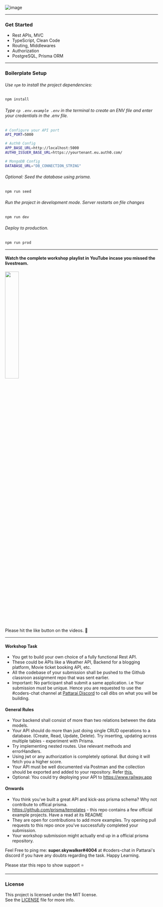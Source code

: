 ![image](https://user-images.githubusercontent.com/57835412/153121327-1dd7bd20-379f-44bb-849c-0540a6a21870.png)


----  
### Get Started
- Rest APIs, MVC
- TypeScript, Clean Code
- Routing, Middlewares
- Authorization
- PostgreSQL, Prisma ORM 

-----
### Boilerplate Setup

###### Use `npm` to install the project dependencies:
```bash
npm install
```

###### Type ```cp .env.example .env``` in the terminal to create an ENV file and enter your credentials in the .env file.
```sh
# Configure your API port
API_PORT=5000

# Auth0 Config
APP_BASE_URL=http://localhost:5000 
AUTH0_ISSUER_BASE_URL=https://yourtenant.eu.auth0.com/ 

# MongoDB Config
DATABASE_URL="DB_CONNECTION_STRING"
```

###### Optional: Seed the database using prisma.
```sh
npm run seed
```

###### Run the project in development mode. Server restarts on file changes
```sh
npm run dev
```

###### Deploy to production.
```sh
npm run prod
```

----
#### Watch the complete workshop playlist in YouTube incase you missed the livestream.
<a href="https://www.youtube.com/watch?v=hWz6ps63dxs&list=PLLCdGWbcw9uxA4yNzJTj527n-6K3ncWFP">
  <img width="30%" src="https://img.youtube.com/vi/hWz6ps63dxs/0.jpg" /> 
</a>
<br/>Please hit the like button on the videos. 🤞


----

#### Workshop Task
- You get to build your own choice of a fully functional Rest API.
- These could be APIs like a Weather API, Backend for a blogging platform, Movie ticket booking API, etc.
- All the codebase of your submission shall be pushed to the Github classroon assignment repo that was sent earlier.
- Important: No participant shall submit a same application. i.e Your submission must be unique. Hence you are requested to use the #coders-chat channel at <a href="https://discord.gg/GuMceRXPSQ">Pattarai Discord</a> to call dibs on what you will be building.

#### General Rules
- Your backend shall consist of more than two relations between the data models.
- Your API should do more than just doing single CRUD operations to a database. (Create, Read, Update, Delete). Try inserting, updating across multiple tables - experiment with Prisma.
- Try implementing nested routes. Use relevant methods and errorHandlers.
- Using jwt or any authorization is completely optional. But doing it will fetch you a higher score.
- Your API must be well documented via Postman and the collection should be exported and added to your repository. Refer [this.](https://learning.postman.com/docs/getting-started/importing-and-exporting-data/#exporting-postman-data)
- Optional: You could try deploying your API to https://www.railway.app

#### Onwards
- You think you've built a great API and kick-ass prisma schema? Why not contribute to offical prisma. 
- https://github.com/prisma/templates - this repo contains a few official example projects. Have a read at its README
- They are open for contributions to add more examples. Try opening pull requests to this repo once you've successfully completed your submission.
- Your workshop submission might actually end up in a official prisma repository.


Feel Free to ping me: <strong>super.skywalker#4004</strong> at #coders-chat in Pattarai's discord if you have any doubts regarding the task.
Happy Learning.
 
Please star this repo to show support ⭐️


----
### License
This project is licensed under the MIT license. <br/>
See the [LICENSE](./LICENSE.txt) file for more info.


